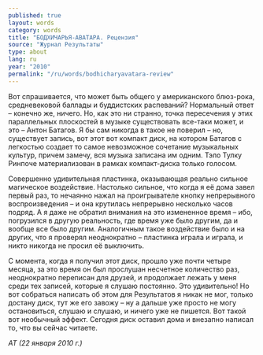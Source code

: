 ```yaml
---
published: true
layout: words
category: words
title: "БОДХИЧАРЬЯ-АВАТАРА. Рецензия"
source: "Журнал Результаты"
type: about
lang: ru
year: "2010"
permalink: "/ru/words/bodhicharyavatara-review"
---
```


 	
Вот спрашивается, что может быть общего у американского блюз-рока, средневековой баллады и буддистских распеваний? Нормальный ответ – конечно же, ничего. Но, как это ни странно, точка пересечения у этих параллельных плоскостей в музыке существовать все-таки может, и это  – Антон Батагов. Я бы сам никогда в такое не поверил – но, существует запись, вот этот вот компакт диск, на котором Батагов с легкостью создает то самое невозможное сочетание музыкальных культур, причем замечу, вся музыка записана им одним. Тэло Тулку Ринпоче материализован в рамках компакт-диска только голосом.

Совершенно удивительная пластинка, оказывающая реально сильное магическое воздействие. Настолько сильное, что когда я её дома завел первый раз, то нечаянно нажал на проигрывателе кнопку непрерывного воспроизведения – и она крутилась непрерывно несколько часов подряд. А я даже не обратил внимания на это измененное время – ибо, погрузился в другую реальность, где время уже было другим, да и вообще все было другим. Аналогичным такое воздействие было и на других, что я проверял неоднократно – пластинка играла и играла, и никто никогда не просил её выключить.

С момента, когда я получил этот диск, прошло уже почти четыре месяца, за это время он был прослушан несчетное количество раз, неоднократно переписан для друзей, и продолжает лежать  у меня среди тех записей, которые я слушаю постоянно. Это удивительно! Но вот собраться написать об этом для Результатов я никак не мог, только достану диск, тут же его завожу – ну а дальше уже просто не могу остановиться, слушаю и слушаю, и ничего уже не пишется. Вот такой вот необычный эффект. Сегодня диск оставил дома и внезапно написал то, что вы сейчас читаете.

_АТ (22 января 2010 г.)_